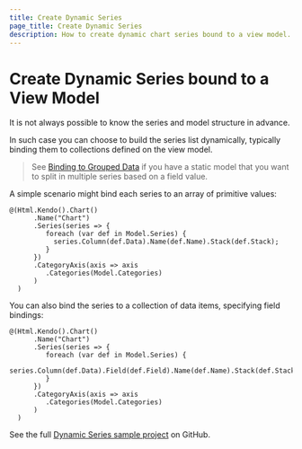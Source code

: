 ```yaml
---
title: Create Dynamic Series
page_title: Create Dynamic Series
description: How to create dynamic chart series bound to a view model.
---
```


# Create Dynamic Series bound to a View Model

It is not always possible to know the series and model structure in advance.

In such case you can choose to build the series list dynamically,
typically binding them to collections defined on the view model.

> See [Binding to Grouped Data](http://demos.telerik.com/aspnet-mvc/bar-charts/grouped-data) if you have a static model that you want to split in
multiple series based on a field value.

A simple scenario might bind each series to an array of primitive values:
```
@(Html.Kendo().Chart()
      .Name("Chart")
      .Series(series => {
         foreach (var def in Model.Series) {
           series.Column(def.Data).Name(def.Name).Stack(def.Stack);
         }
      })
      .CategoryAxis(axis => axis
         .Categories(Model.Categories)
      )
  )
```

You can also bind the series to a collection of data items, specifying field bindings:

```
@(Html.Kendo().Chart()
      .Name("Chart")
      .Series(series => {
         foreach (var def in Model.Series) {
           series.Column(def.Data).Field(def.Field).Name(def.Name).Stack(def.Stack);
         }
      })
      .CategoryAxis(axis => axis
         .Categories(Model.Categories)
      )
  )
```

See the full [Dynamic Series sample project](https://github.com/telerik/ui-for-aspnet-mvc-examples/tree/master/chart/dynamic-series) on GitHub.

